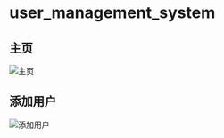 # user_management_system
主页
------
![主页](https://github.com/Juhnanny/user_management_system/blob/master/user_management_system/demo/%E4%B8%BB%E9%A1%B5.png '主页')

添加用户
------
![添加用户](https://github.com/Juhnanny/user_management_system/blob/master/user_management_system/demo/%E4%B8%BB%E9%A1%B5.png '添加用户')
